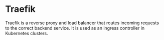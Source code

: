 # Traefik

Traefik is a reverse proxy and load balancer that routes incoming requests to the correct backend service. It is used as an ingress controller in Kubernetes clusters.
